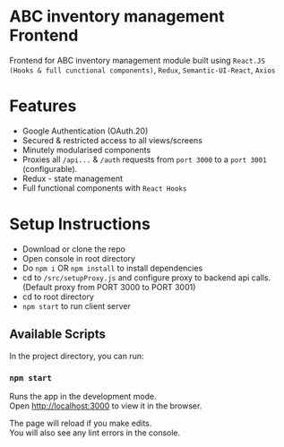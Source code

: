 # ABC inventory management Frontend

Frontend for ABC inventory management module built using ```React.JS (Hooks & full cunctional components)```, ```Redux```, ```Semantic-UI-React```, ```Axios```

# Features

  * Google Authentication (OAuth.20)
  * Secured & restricted access to all views/screens
  * Minutely modularised components   
  * Proxies all ```/api...``` & ```/auth``` requests from ```port 3000``` to a ```port 3001``` (configurable).
  * Redux - state management
  * Full functional components with ```React Hooks```
  
# Setup Instructions

  * Download or clone the repo
  * Open console in root directory
  * Do ```npm i``` OR ```npm install``` to install dependencies
  * cd to ```/src/setupProxy.js``` and configure proxy to backend api calls. (Default proxy from PORT 3000 to PORT 3001)
  * cd to root directory
  * ```npm start``` to run client server
    
## Available Scripts

In the project directory, you can run:

### `npm start`

Runs the app in the development mode.<br />
Open [http://localhost:3000](http://localhost:3000) to view it in the browser.

The page will reload if you make edits.<br />
You will also see any lint errors in the console.



